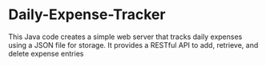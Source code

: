 # Daily-Expense-Tracker
This Java code creates a simple web server that tracks daily expenses using a JSON file for storage. It provides a RESTful API to add, retrieve, and delete expense entries

